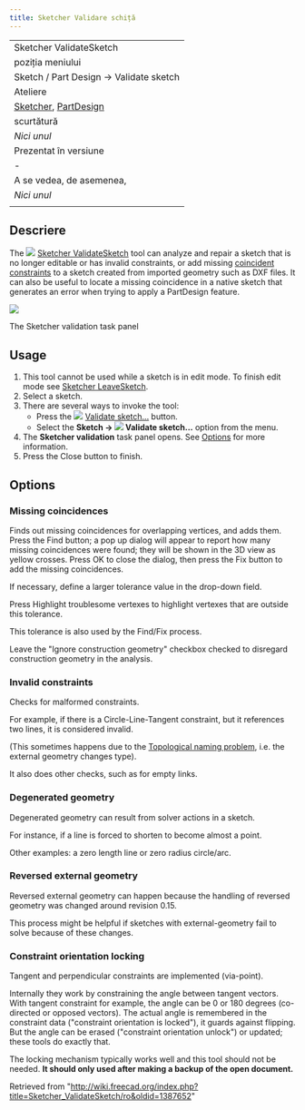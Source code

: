 ```yaml
---
title: Sketcher Validare schiță
---
```

|  |
| --- |
| Sketcher ValidateSketch |
| poziția meniului |
| Sketch / Part Design → Validate sketch |
| Ateliere |
| [Sketcher](/Sketcher_Workbench/ro "Sketcher Workbench/ro"), [PartDesign](/PartDesign_Workbench/ro "PartDesign Workbench/ro") |
| scurtătură |
| *Nici unul* |
| Prezentat în versiune |
| - |
| A se vedea, de asemenea, |
| *Nici unul* |
|  |

## Descriere

The ![](/images/Sketcher_ValidateSketch.svg) [Sketcher ValidateSketch](/Sketcher_ValidateSketch "Sketcher ValidateSketch") tool can analyze and repair a sketch that is no longer editable or has invalid constraints, or add missing [coincident constraints](/Sketcher_ConstrainCoincident "Sketcher ConstrainCoincident") to a sketch created from imported geometry such as DXF files. It can also be useful to locate a missing coincidence in a native sketch that generates an error when trying to apply a PartDesign feature.

![](/images/Sketcher_ValidateSketch_taskpanel.png)

The Sketcher validation task panel

## Usage

1. This tool cannot be used while a sketch is in edit mode. To finish edit mode see [Sketcher LeaveSketch](/Sketcher_LeaveSketch "Sketcher LeaveSketch").
2. Select a sketch.
3. There are several ways to invoke the tool:
   * Press the ![](/images/Sketcher_ValidateSketch.svg) [Validate sketch...](/Sketcher_ValidateSketch "Sketcher ValidateSketch") button.
   * Select the **Sketch → ![](/images/Sketcher_ValidateSketch.svg) Validate sketch...** option from the menu.
4. The **Sketcher validation** task panel opens. See [Options](#Options) for more information.
5. Press the Close button to finish.

## Options

### Missing coincidences

Finds out missing coincidences for overlapping vertices, and adds them. Press the Find button; a pop up dialog will appear to report how many missing coincidences were found; they will be shown in the 3D view as yellow crosses. Press OK to close the dialog, then press the Fix button to add the missing coincidences.

If necessary, define a larger tolerance value in the drop-down field.

Press Highlight troublesome vertexes to highlight vertexes that are outside this tolerance.

This tolerance is also used by the Find/Fix process.

Leave the "Ignore construction geometry" checkbox checked to disregard construction geometry in the analysis.

### Invalid constraints

Checks for malformed constraints.

For example, if there is a Circle-Line-Tangent constraint, but it references two lines, it is considered invalid.

(This sometimes happens due to the [Topological naming problem](/Topological_naming_problem "Topological naming problem"), i.e. the external geometry changes type).

It also does other checks, such as for empty links.

### Degenerated geometry

Degenerated geometry can result from solver actions in a sketch.

For instance, if a line is forced to shorten to become almost a point.

Other examples: a zero length line or zero radius circle/arc.

### Reversed external geometry

Reversed external geometry can happen because the handling of reversed geometry was changed around revision 0.15.

This process might be helpful if sketches with external-geometry fail to solve because of these changes.

### Constraint orientation locking

Tangent and perpendicular constraints are implemented (via-point).

Internally they work by constraining the angle between tangent vectors. With tangent constraint for example, the angle can be 0 or 180 degrees (co-directed or opposed vectors). The actual angle is remembered in the constraint data ("constraint orientation is locked"), it guards against flipping. But the angle can be erased ("constraint orientation unlock") or updated; these tools do exactly that.

The locking mechanism typically works well and this tool should not be needed. **It should only used after making a backup of the open document.**

Retrieved from "<http://wiki.freecad.org/index.php?title=Sketcher_ValidateSketch/ro&oldid=1387652>"